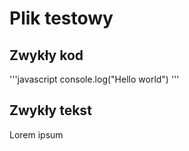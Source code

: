# Plik testowy


## Zwykły kod

'''javascript
console.log("Hello world")
'''

## Zwykły tekst
Lorem ipsum

